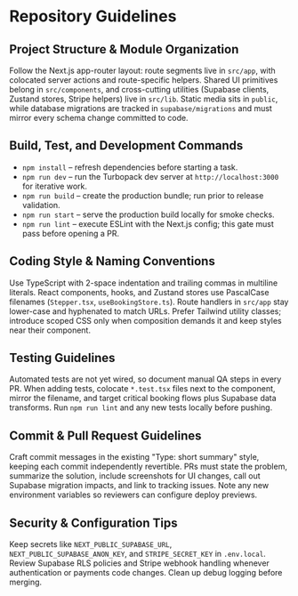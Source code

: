 # Repository Guidelines

## Project Structure & Module Organization
Follow the Next.js app-router layout: route segments live in `src/app`, with colocated server actions and route-specific helpers. Shared UI primitives belong in `src/components`, and cross-cutting utilities (Supabase clients, Zustand stores, Stripe helpers) live in `src/lib`. Static media sits in `public`, while database migrations are tracked in `supabase/migrations` and must mirror every schema change committed to code.

## Build, Test, and Development Commands
- `npm install` – refresh dependencies before starting a task.
- `npm run dev` – run the Turbopack dev server at `http://localhost:3000` for iterative work.
- `npm run build` – create the production bundle; run prior to release validation.
- `npm run start` – serve the production build locally for smoke checks.
- `npm run lint` – execute ESLint with the Next.js config; this gate must pass before opening a PR.

## Coding Style & Naming Conventions
Use TypeScript with 2-space indentation and trailing commas in multiline literals. React components, hooks, and Zustand stores use PascalCase filenames (`Stepper.tsx`, `useBookingStore.ts`). Route handlers in `src/app` stay lower-case and hyphenated to match URLs. Prefer Tailwind utility classes; introduce scoped CSS only when composition demands it and keep styles near their component.

## Testing Guidelines
Automated tests are not yet wired, so document manual QA steps in every PR. When adding tests, colocate `*.test.tsx` files next to the component, mirror the filename, and target critical booking flows plus Supabase data transforms. Run `npm run lint` and any new tests locally before pushing.

## Commit & Pull Request Guidelines
Craft commit messages in the existing "Type: short summary" style, keeping each commit independently revertible. PRs must state the problem, summarize the solution, include screenshots for UI changes, call out Supabase migration impacts, and link to tracking issues. Note any new environment variables so reviewers can configure deploy previews.

## Security & Configuration Tips
Keep secrets like `NEXT_PUBLIC_SUPABASE_URL`, `NEXT_PUBLIC_SUPABASE_ANON_KEY`, and `STRIPE_SECRET_KEY` in `.env.local`. Review Supabase RLS policies and Stripe webhook handling whenever authentication or payments code changes. Clean up debug logging before merging.
